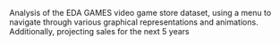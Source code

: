 Analysis of the EDA GAMES video game store dataset, using a menu to navigate through various graphical representations and animations. 
Additionally, projecting sales for the next 5 years
